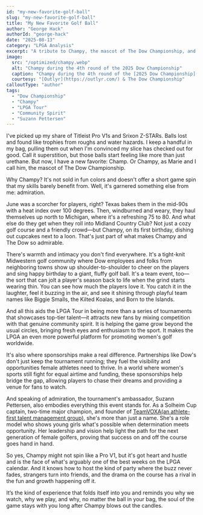 ```yaml
---
id: "my-new-favorite-golf-ball"
slug: "my-new-favorite-golf-ball"
title: "My New Favorite Golf Ball"
author: "George Hack"
authorId: "george-hack"
date: "2025-08-13"
category: "LPGA Analysis"
excerpt: "A tribute to Champy, the mascot of The Dow Championship, and the community spirit that makes this tournament special."
image:
  src: "/optimized/champy.webp"
  alt: "Champy during the 4th round of the 2025 Dow Championship"
  caption: "Champy during the 4th round of the [2025 Dow Championship](https://dowchampionship.com/)."
  courtesy: "[Outlyr](https://outlyr.com/) & The Dow Championship"
calloutType: "author"
tags:
  - "Dow Championship"
  - "Champy"
  - "LPGA Tour"
  - "Community Spirit"
  - "Suzann Pettersen"
---
```


I've picked up my share of Titleist Pro V1s and Srixon Z-STARs. Balls lost and found like trophies from roughs and water hazards. I keep a handful in my bag, pulling them out when I'm convinced my slice has checked out for good. Call it superstition, but those balls start feeling like more than just urethane. But now, I have a new favorite: Champ. Or Champy, as Marie and I call him, the mascot of The Dow Championship.

Why Champy? It's not sold in fun colors and doesn't offer a short game spin that my skills barely benefit from. Well, it's garnered something else from me: admiration.

June was a scorcher for players, right? Texas bakes them in the mid-90s with a heat index over 100 degrees. Then, windburned and weary, they haul themselves up north to Michigan, where it's a refreshing 75 to 80. And what else do they get when they roll into Midland Country Club? Not just a cozy golf course and a friendly crowd—but Champy, on its first birthday, dishing out cupcakes next to a loon. That's just part of what makes Champy and The Dow so admirable.

There's warmth and intimacy you don't find everywhere. It's a tight-knit Midwestern golf community where Dow employees and folks from neighboring towns show up shoulder-to-shoulder to cheer on the players and sing happy birthday to a giant, fluffy golf ball. It's a team event, too—the sort that can jolt a player's season back to life when the grind starts wearing thin. You can see how much the players love it. You catch it in the laughter, feel it buzzing in the air, and see it shining through playful team names like Biggie Smalls, the Kilted Koalas, and Born to the Islands.

And all this aids the LPGA Tour in being more than a series of tournaments that showcases top-tier talent—it attracts new fans by mixing competition with that genuine community spirit. It is helping the game grow beyond the usual circles, bringing fresh eyes and enthusiasm to the sport. It makes the LPGA an even more powerful platform for promoting women's golf worldwide.

It's also where sponsorships make a real difference. Partnerships like Dow's don't just keep the tournament running; they fuel the visibility and opportunities female athletes need to thrive. In a world where women's sports still fight for equal airtime and funding, these sponsorships help bridge the gap, allowing players to chase their dreams and providing a venue for fans to watch.

And speaking of admiration, the tournament's ambassador, Suzann Pettersen, also embodies everything this event stands for. As a Solheim Cup captain, two-time major champion, and founder of [TeamVOXA(an athlete-first talent management group)](https://teamvoxa.com/), she's more than just a name. She's a role model who shows young girls what's possible when determination meets opportunity. Her leadership and vision help light the path for the next generation of female golfers, proving that success on and off the course goes hand in hand.

So yes, Champy might not spin like a Pro V1, but it's got heart and hustle and is the face of what's arguably one of the best weeks on the LPGA calendar. And it knows how to host the kind of party where the buzz never fades, strangers turn into friends, and the drama on the course has a rival in the fun and growth happening off it.

It’s the kind of experience that folds itself into you and reminds you why we watch, why we play, and why, no matter the ball in your bag, the soul of the game stays with you long after Champy blows out the candles.
